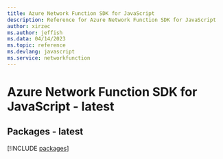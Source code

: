 ```yaml
---
title: Azure Network Function SDK for JavaScript
description: Reference for Azure Network Function SDK for JavaScript
author: xirzec
ms.author: jeffish
ms.data: 04/14/2023
ms.topic: reference
ms.devlang: javascript
ms.service: networkfunction
---
```

# Azure Network Function SDK for JavaScript - latest
## Packages - latest
[!INCLUDE [packages](network-function-index.md)]